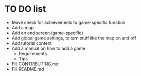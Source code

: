 # TO DO list

- Move check for achievements to game-specific function
- Add a map
- Add an end screen (game-specific)
- Add global game settings, to turn stuff like the map on and off
- Add tutorial content
- Add a manual on how to add a game
  - Requirements
  - Tips
- Fill CONTRIBUTING.md
- Fill README.md